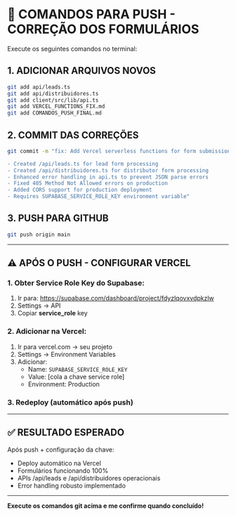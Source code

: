 # 🚀 COMANDOS PARA PUSH - CORREÇÃO DOS FORMULÁRIOS

Execute os seguintes comandos no terminal:

## 1. ADICIONAR ARQUIVOS NOVOS
```bash
git add api/leads.ts
git add api/distribuidores.ts
git add client/src/lib/api.ts
git add VERCEL_FUNCTIONS_FIX.md
git add COMANDOS_PUSH_FINAL.md
```

## 2. COMMIT DAS CORREÇÕES
```bash
git commit -m "fix: Add Vercel serverless functions for form submissions

- Created /api/leads.ts for lead form processing
- Created /api/distribuidores.ts for distributor form processing  
- Enhanced error handling in api.ts to prevent JSON parse errors
- Fixed 405 Method Not Allowed errors on production
- Added CORS support for production deployment
- Requires SUPABASE_SERVICE_ROLE_KEY environment variable"
```

## 3. PUSH PARA GITHUB
```bash
git push origin main
```

---

## ⚠️ APÓS O PUSH - CONFIGURAR VERCEL

### 1. Obter Service Role Key do Supabase:
1. Ir para: https://supabase.com/dashboard/project/fdyzlqovxvdpkzlw
2. Settings → API
3. Copiar **service_role** key

### 2. Adicionar na Vercel:
1. Ir para vercel.com → seu projeto
2. Settings → Environment Variables
3. Adicionar:
   - Name: `SUPABASE_SERVICE_ROLE_KEY`
   - Value: [cola a chave service role]
   - Environment: Production

### 3. Redeploy (automático após push)

---

## ✅ RESULTADO ESPERADO

Após push + configuração da chave:
- Deploy automático na Vercel
- Formulários funcionando 100%
- APIs /api/leads e /api/distribuidores operacionais
- Error handling robusto implementado

---

**Execute os comandos git acima e me confirme quando concluído!**